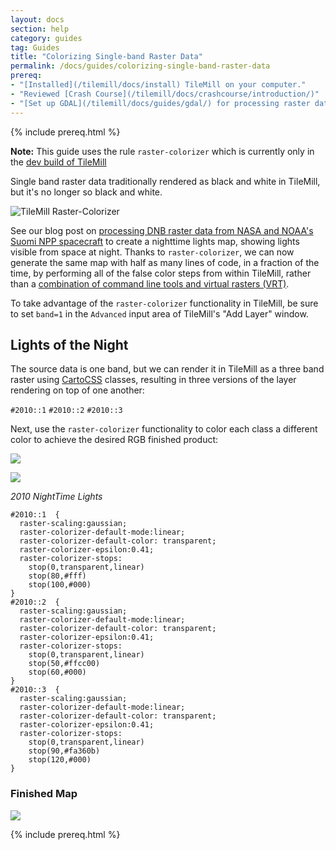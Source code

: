 ```yaml
---
layout: docs
section: help
category: guides
tag: Guides
title: "Colorizing Single-band Raster Data"
permalink: /docs/guides/colorizing-single-band-raster-data
prereq:
- "[Installed](/tilemill/docs/install) TileMill on your computer."
- "Reviewed [Crash Course](/tilemill/docs/crashcourse/introduction/)"
- "[Set up GDAL](/tilemill/docs/guides/gdal/) for processing raster data in the terminal."
---
```


{% include prereq.html %}

**Note:** This guide uses the rule `raster-colorizer` which is currently only in the [dev build of TileMill](http://www.mapbox.com/tilemill/docs/releases/#past_releases_and_development_builds)

Single band raster data traditionally rendered as black and white in TileMill, but it's no longer so black and white.

![TileMill Raster-Colorizer](http://farm9.staticflickr.com/8524/8518337247_8cbf2c48e3_o.png)


See our blog post on [processing DNB raster data from NASA and NOAA's Suomi NPP spacecraft](http://mapbox.com/blog/nighttime-lights-nasa-noaa/) to create a nighttime lights map, showing lights visible from space at night. Thanks to <code>raster-colorizer</code>, we can now generate the same map with half as many lines of code, in a fraction of the time, by performing all of the false color steps from within TileMill, rather than a [combination of command line tools and virtual rasters (VRT)](https://gist.github.com/hrwgc/4694661).

To take advantage of the `raster-colorizer` functionality in TileMill, be sure to set `band=1` in the `Advanced` input area of TileMill's "Add Layer" window.

## Lights of the Night ##

The source data is one band, but we can render it in TileMill as a three band raster using [CartoCSS](http://mapbox.com/tilemill/docs/manual/carto/) classes, resulting in three versions of the layer rendering on top of one another:

```#2010::1``` ```#2010::2```  ```#2010::3```

Next, use the ```raster-colorizer``` functionality to color each class a different color to achieve the desired RGB finished product:

![](http://farm9.staticflickr.com/8386/8518337209_51e27be3a5_z.jpg)

![](http://farm9.staticflickr.com/8507/8519450546_d6c5299ef4_o.png)

*2010 NightTime Lights*



    #2010::1  {
      raster-scaling:gaussian;
      raster-colorizer-default-mode:linear;
      raster-colorizer-default-color: transparent;
      raster-colorizer-epsilon:0.41;
      raster-colorizer-stops:
        stop(0,transparent,linear)
        stop(80,#fff)
        stop(100,#000)
    }
    #2010::2  {
      raster-scaling:gaussian;
      raster-colorizer-default-mode:linear;
      raster-colorizer-default-color: transparent;
      raster-colorizer-epsilon:0.41;
      raster-colorizer-stops:
        stop(0,transparent,linear)
        stop(50,#ffcc00)
        stop(60,#000)
    }
    #2010::3  {
      raster-scaling:gaussian;
      raster-colorizer-default-mode:linear;
      raster-colorizer-default-color: transparent;
      raster-colorizer-epsilon:0.41;
      raster-colorizer-stops:
        stop(0,transparent,linear)
        stop(90,#fa360b)
        stop(120,#000)
    }

### Finished Map

![](http://farm9.staticflickr.com/8107/8519450576_a2e35a1404_o.jpg)

{% include prereq.html %}

